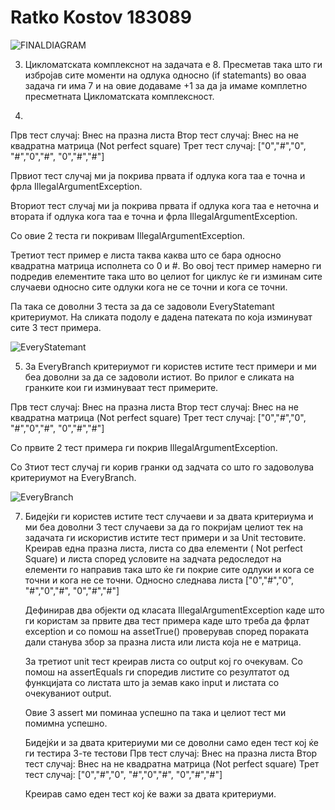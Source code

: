 # Ratko Kostov 183089

![FINALDIAGRAM](https://user-images.githubusercontent.com/86716668/169287700-2ee9c35a-b5d5-43cf-960f-10626ba666eb.jpg)


3. Цикломатската комплекснот на задачата е 8. Пресметав така што ги избројав сите моменти на одлука односно (if statemants) во оваа задача
ги има 7 и на овие додаваме +1 за да ја имаме комплетно пресметната Цикломатската комплексност.

4. 
Прв тест случај: Внес на празна листа
Втор тест случај: Внес на не квадратна матрица (Not perfect square)
Трет тест случај: ["0","#","0", "#","0","#", "0","#","#"]

Првиот тест случај ми ја покрива првата if одлука кога таа е точна и фрла IllegalArgumentException.

Вториот тест случај ми ја покрива првата if одлука кога таа е неточна и втората if одлука кога таа е точна
и фрла IllegalArgumentException.

Со овие 2 теста ги покривам IllegalArgumentException.

Третиот тест пример е листа таква каква што се бара односно квадратна матрица исполнета со 0 и #.
Во овој тест пример намерно ги подредив елементите така што во целиот for циклус ќе ги изминам
сите случаеви односно сите одлуки кога не се точни и кога се точни. 

Па така се доволни 3 теста за да се задоволи EveryStatemant критериумот. На сликата подолу е дадена
патеката по која изминуват сите 3 тест примера.

![EveryStatemant](https://user-images.githubusercontent.com/86716668/169293475-3d076a7f-f0e1-4549-88a3-6b3702a9e770.jpg)


5. За EveryBranch критериумот ги користев истите тест примери и ми беа доволни за да се задоволи истиот.
Во прилог е сликата на гранките кои ги изминуваат тест примерите.

Прв тест случај: Внес на празна листа
Втор тест случај: Внес на не квадратна матрица (Not perfect square)
Трет тест случај: ["0","#","0", "#","0","#", "0","#","#"]

Со првите 2 тест примера ги покрив IllegalArgumentException.

Со 3тиот тест случај ги корив гранки од задчата со што го задоволува критериумот на EveryBranch.

![EveryBranch](https://user-images.githubusercontent.com/86716668/169294822-5ab13479-736b-4f1c-9490-1519ede2def8.jpg)


7. Бидејќи ги користев истите тест случаеви и за двата критериума и ми беа доволни 3 тест случаеви
   за да го покријам целиот тек на задачата ги искористив истите тест примери и за Unit тестовите.
   Креирав една празна листа, листа со два елементи ( Not perfect Square)  и листа според условите на задчата
   редоследот на елементи го направив така што ќе ги покрие сите одлуки и кога се точни и кога не се точни.
   Односно следнава листа ["0","#","0", "#","0","#", "0","#","#"]
   
   Дефинирав два објекти од класата IllegalArgumentException каде што ги користам за првите два тест примера
   каде што треба да фрлат exception и со помош на assetTrue() проверував според пораката дали станува збор
   за празна листа или листа која не е матрица.
   
   За третиот unit тест креирав листа со output кој го очекувам.
   Со помош на assertEquals ги споредив листите со резултатот од функцијата со листата што ја земав како input  и  листата со очекуваниот output.
   
   Овие 3 assert  ми поминаа успешно па така и целиот тест ми помимна успешно.
   
   Бидејќи и за двата критериуми ми се доволни само еден тест кој ќе ги тестира 3-те тестови
     Прв тест случај: Внес на празна листа
     Втор тест случај: Внес на не квадратна матрица (Not perfect square)
     Трет тест случај: ["0","#","0", "#","0","#", "0","#","#"]
     
     Креирав само еден тест кој ќе важи за двата критериуми.
